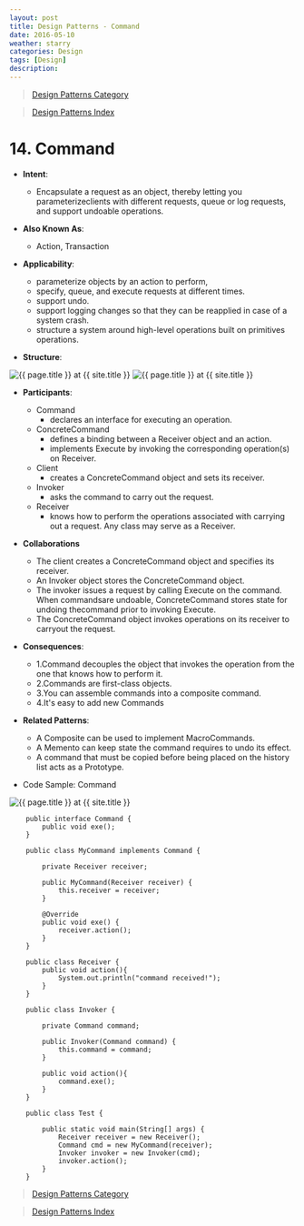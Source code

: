 ```yaml
---
layout: post
title: Design Patterns - Command
date: 2016-05-10
weather: starry
categories: Design 
tags: [Design]
description: 
---
```


> [Design Patterns Category](http://raysxysun.github.io/categories/#Design)

> [Design Patterns Index](http://raysxysun.github.io/design/2016/04/18/DesignPatterns/)

# 14. Command

- **Intent**: 
	- Encapsulate a request as an object, thereby letting you parameterizeclients with different requests, queue or log requests, and support undoable operations.

- **Also Known As**:
	- Action, Transaction

- **Applicability**:
	- parameterize objects by an action to perform,
	- specify, queue, and execute requests at different times.
	- support undo.
	- support logging changes so that they can be reapplied in case of a system crash.
	- structure a system around high-level operations built on primitives operations.

- **Structure**:	

<img src="{{ site.url }}/assets/img/2016-04-18-DesignPatterns/Command.png" alt="{{ page.title }} at {{ site.title }}">

<img src="{{ site.url }}/assets/img/2016-04-18-DesignPatterns/Command2.png" alt="{{ page.title }} at {{ site.title }}">

- **Participants**:
	- Command
		- declares an interface for executing an operation.
	- ConcreteCommand
		- defines a binding between a Receiver object and an action.
		- implements Execute by invoking the corresponding operation(s) on Receiver.
	- Client
		- creates a ConcreteCommand object and sets its receiver.
	- Invoker
		- asks the command to carry out the request.
	- Receiver
		- knows how to perform the operations associated with carrying out a request. Any class may serve as a Receiver.

- **Collaborations**
	- The client creates a ConcreteCommand object and specifies its receiver.
	- An Invoker object stores the ConcreteCommand object.
	- The invoker issues a request by calling Execute on the command. When commandsare undoable, ConcreteCommand stores state for undoing thecommand prior to invoking Execute.
	- The ConcreteCommand object invokes operations on its receiver to carryout the request.

- **Consequences**:
	- 1.Command decouples the object that invokes the operation from the one that knows how to perform it.
	- 2.Commands are first-class objects.
	- 3.You can assemble commands into a composite command. 
	- 4.It's easy to add new Commands

- **Related Patterns**:
	- A Composite can be used to implement MacroCommands.
	- A Memento can keep state the command requires to undo its effect.
	- A command that must be copied before being placed on the history list acts as a Prototype.

- Code Sample: Command

<img src="{{ site.url }}/assets/img/2016-04-18-DesignPatterns/CommandSample.png" alt="{{ page.title }} at {{ site.title }}">	

		public interface Command {  
		    public void exe();  
		} 

		public class MyCommand implements Command {  
		  
		    private Receiver receiver;  
		      
		    public MyCommand(Receiver receiver) {  
		        this.receiver = receiver;  
		    }  
		  
		    @Override  
		    public void exe() {  
		        receiver.action();  
		    }  
		}  

		public class Receiver {  
		    public void action(){  
		        System.out.println("command received!");  
		    }  
		} 

		public class Invoker {  
		      
		    private Command command;  
		      
		    public Invoker(Command command) {  
		        this.command = command;  
		    }  
		  
		    public void action(){  
		        command.exe();  
		    }  
		}  

		public class Test {  
		  
		    public static void main(String[] args) {  
		        Receiver receiver = new Receiver();  
		        Command cmd = new MyCommand(receiver);  
		        Invoker invoker = new Invoker(cmd);  
		        invoker.action();  
		    }  
		}  

> [Design Patterns Category](http://raysxysun.github.io/categories/#Design)

> [Design Patterns Index](http://raysxysun.github.io/design/2016/04/18/DesignPatterns/)